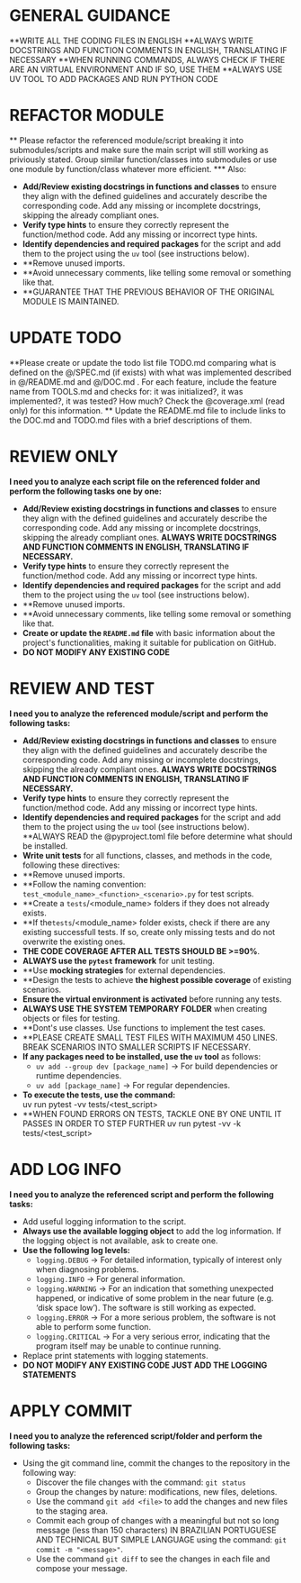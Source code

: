 # GENERAL GUIDANCE
  **WRITE ALL THE CODING FILES IN ENGLISH
  **ALWAYS WRITE DOCSTRINGS AND FUNCTION COMMENTS IN ENGLISH, TRANSLATING IF NECESSARY
  **WHEN RUNNING COMMANDS, ALWAYS CHECK IF THERE ARE AN VIRTUAL ENVIRONMENT AND IF SO, USE THEM
  **ALWAYS USE UV TOOL TO ADD PACKAGES AND RUN PYTHON CODE

# REFACTOR MODULE
  ** Please refactor the referenced module/script breaking it into submodules/scripts and make sure the main script will still working as priviously stated. Group similar function/classes into submodules or use one module by function/class whatever more efficient.
  *** Also:
  - **Add/Review existing docstrings in functions and classes** to ensure they align with the defined guidelines and accurately describe the corresponding code. Add any missing or incomplete docstrings, skipping the already compliant ones. 
  - **Verify type hints** to ensure they correctly represent the function/method code. Add any missing or incorrect type hints.  
  - **Identify dependencies and required packages** for the script and add them to the project using the `uv` tool (see instructions below).
  - **Remove unused imports.
  - **Avoid unnecessary comments, like telling some removal or something like that.
  - **GUARANTEE THAT THE PREVIOUS BEHAVIOR OF THE ORIGINAL MODULE IS MAINTAINED.

# UPDATE TODO
  **Please create or update the todo list file TODO.md comparing what is defined on the @/SPEC.md (if exists) with what was implemented described in @/README.md and @/DOC.md . For each feature, include the feature name from TOOLS.md and checks for: it was initialized?, it was implemented?, it was tested? How much? Check the @coverage.xml (read only) for this information.
  ** Update the README.md file to include links to the DOC.md and TODO.md files with a brief descriptions of them.

# REVIEW ONLY
  **I need you to analyze each script file on the referenced folder and perform the following tasks one by one:**
  - **Add/Review existing docstrings in functions and classes** to ensure they align with the defined guidelines and accurately describe the corresponding code. Add any missing or incomplete docstrings, skipping the already compliant ones. 
    **ALWAYS WRITE DOCSTRINGS AND FUNCTION COMMENTS IN ENGLISH, TRANSLATING IF NECESSARY.**  
  - **Verify type hints** to ensure they correctly represent the function/method code. Add any missing or incorrect type hints.  
  - **Identify dependencies and required packages** for the script and add them to the project using the `uv` tool (see instructions below).
  - **Remove unused imports.
  - **Avoid unnecessary comments, like telling some removal or something like that.
  - **Create or update the `README.md` file** with basic information about the project's functionalities, making it suitable for publication on GitHub.  
  - **DO NOT MODIFY ANY EXISTING CODE**

# REVIEW AND TEST
  **I need you to analyze the referenced module/script and perform the following tasks:**
  - **Add/Review existing docstrings in functions and classes** to ensure they align with the defined guidelines and accurately describe the corresponding code. Add any missing or incomplete docstrings, skipping the already compliant ones. 
    **ALWAYS WRITE DOCSTRINGS AND FUNCTION COMMENTS IN ENGLISH, TRANSLATING IF NECESSARY.**  
  - **Verify type hints** to ensure they correctly represent the function/method code. Add any missing or incorrect type hints.  
  - **Identify dependencies and required packages** for the script and add them to the project using the `uv` tool (see instructions below). **ALWAYS READ the @pyproject.toml file before determine what should be installed.
  - **Write unit tests** for all functions, classes, and methods in the code, following these directives:  
  - **Remove unused imports.
  - **Follow the naming convention: `test_<module_name>_<function>_<scenario>.py` for test scripts.  
  - **Create a `tests`/<module_name> folders if they does not already exists. 
  - **If the`tests`/<module_name> folder exists, check if there are any existing successfull tests. If so, create only missing tests and do not overwrite the existing ones.
  - **THE CODE COVERAGE AFTER ALL TESTS SHOULD BE >=90%**.
  - **ALWAYS use the `pytest` framework** for unit testing.  
  - **Use **mocking strategies** for external dependencies.  
  - **Design the tests to achieve **the highest possible coverage** of existing scenarios.  
  - **Ensure the virtual environment is activated** before running any tests.
  - **ALWAYS USE THE SYSTEM TEMPORARY FOLDER** when creating objects or files for testing.  
  - **Dont's use classes. Use functions to implement the test cases.
  - **PLEASE CREATE SMALL TEST FILES WITH MAXIMUM 450 LINES. BREAK SCENARIOS INTO SMALLER SCRIPTS IF NECESSARY.
  - **If any packages need to be installed, use the `uv` tool** as follows:  
    - `uv add --group dev [package_name]` → For build dependencies or runtime dependencies.  
    - `uv add [package_name]` → For regular dependencies.  
  - **To execute the tests, use the command:**  
    uv run pytest -vv tests/<test_script>
  - **WHEN FOUND ERRORS ON TESTS, TACKLE ONE BY ONE UNTIL IT PASSES IN ORDER TO STEP FURTHER
    uv run pytest -vv -k <scenario> tests/<test_script>

# ADD LOG INFO
  **I need you to analyze the referenced script and perform the following tasks:**  
  - Add useful logging information to the script.
  - **Always use the available logging object** to add the log information. If the logging object is not available, ask to create one.
  - **Use the following log levels:**  
    - `logging.DEBUG` → For detailed information, typically of interest only when diagnosing problems.  
    - `logging.INFO` → For general information.
    - `logging.WARNING` → For an indication that something unexpected happened, or indicative of some problem in the near future (e.g. ‘disk space low’). The software is still working as expected.  
    - `logging.ERROR` → For a more serious problem, the software is not able to perform some function.  
    - `logging.CRITICAL` → For a very serious error, indicating that the program itself may be unable to continue running.  
  - Replace print statements with logging statements. 
  - **DO NOT MODIFY ANY EXISTING CODE JUST ADD THE LOGGING STATEMENTS**

# APPLY COMMIT
  **I need you to analyze the referenced script/folder and perform the following tasks:**
  - Using the git command line, commit the changes to the repository in the following way: 
      - Discover the file changes with the command: `git status`
      - Group the changes by nature: modifications, new files, deletions.
      - Use the command `git add <file>` to add the changes and new files to the staging area.
      - Commit each group of changes with a meaningful but not so long message (less than 150 characters) IN BRAZILIAN PORTUGUESE AND TECHNICAL BUT SIMPLE LANGUAGE using the command: `git commit -m "<message>"`.
      - Use the command `git diff` to see the changes in each file and compose your message.
